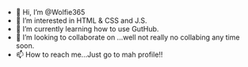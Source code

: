 - 👋 Hi, I’m @Wolfie365
- 👀 I’m interested in HTML & CSS and J.S.
- 🌱 I’m currently learning how to use GutHub.
- 💞️ I’m looking to collaborate on ...well not really no collabing any time soon.
- 📫 How to reach me...Just go to mah profile!!

<!---
Wolfie365/Wolfie365 is a ✨ special ✨ repository because its `README.md` (this file) appears on your GitHub profile.
You can click the Preview link to take a look at your changes.
--->
